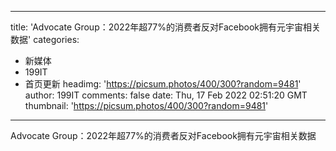 
---
title: 'Advocate Group：2022年超77%的消费者反对Facebook拥有元宇宙相关数据'
categories: 
 - 新媒体
 - 199IT
 - 首页更新
headimg: 'https://picsum.photos/400/300?random=9481'
author: 199IT
comments: false
date: Thu, 17 Feb 2022 02:51:20 GMT
thumbnail: 'https://picsum.photos/400/300?random=9481'
---

<div>   
Advocate Group：2022年超77%的消费者反对Facebook拥有元宇宙相关数据  
</div>
            